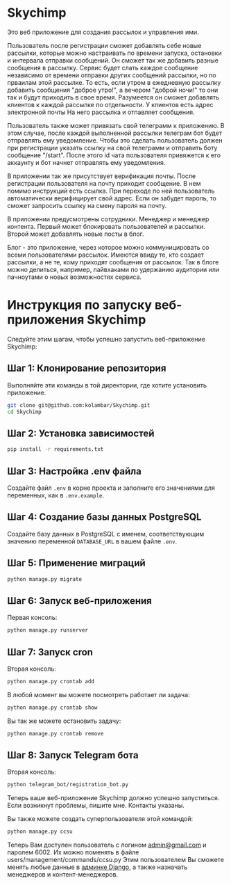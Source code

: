 # Skychimp

Это веб приложение для создания рассылок и управления ими. 

Пользователь после регистрации сможет добавлять себе новые рассылки, которые можно настраивать по времени запуска, остановки и интервала отправки сообщений. 
Он сможет так же добавить разные сообщения в рассылку. Сервис будет слать каждое сообщение независимо от времени отправки других сообщений рассылки, но по прваилам этой рассылке. То есть, если утром в ежедневную рассылку добавить сообщения "доброе утро!", а вечером "доброй ночи!" то они так и будут приходить в свое время. 
Разумеется он сможет добавлять клиентов к каждой рассылке по отдельности. У клиентов есть адрес электронной почты На него рассылка и отпавляет сообщения.

Пользователь также может привязать свой телеграмм к приложению. В этом случае, после каждой выполненной рассылки телеграм бот будет отправлять ему уведомление. Чтобы это сделать пользователь должен при регистрации указать ссылку на свой телеграмм и отправить боту сообщение "/start". После этого id чата пользователя привяжется к его аккаунту и бот начнет отправлять ему уведомления.

В приложении так же присутствует верификация почты. После регистрации пользователя на почту приходит сообщение. В нем помимо инструкций есть ссылка. При переходе по ней пользователь автоматически верифицирует свой адрес. Если он забудет пароль, то сможет запросить ссылку на смену пароля на почту.

В приложении предусмотрены сотрудники. Менеджер и менеджер контента. Первый может блокировать пользователей и рассылки. Второй может добавлять новые посты в блог.

Блог - это приложение, через которое можно коммуницировать со всеми пользователями рассылок. Имеются ввиду те, кто создает рассылки, а не те, кому приходят сообщения от рассылок. Так в блоге можно делиться, например, лайвхаками по удержанию аудитории или пачноутами о новых возможностях сервиса. 


# Инструкция по запуску веб-приложения Skychimp

Следуйте этим шагам, чтобы успешно запустить веб-приложение Skychimp:

## Шаг 1: Клонирование репозитория

Выполняйте эти команды в той директории, где хотите установить приложение. 
```bash
git clone git@github.com:kolambar/Skychimp.git
cd Skychimp
```

## Шаг 2: Установка зависимостей

```bash
pip install -r requirements.txt
```

## Шаг 3: Настройка .env файла

Создайте файл `.env` в корне проекта и заполните его значениями для переменных, как в `.env.example`.

## Шаг 4: Создание базы данных PostgreSQL

Создайте базу данных в PostgreSQL с именем, соответствующим значению переменной `DATABASE_URL` в вашем файле `.env`.

## Шаг 5: Применение миграций

```bash
python manage.py migrate
```

## Шаг 6: Запуск веб-приложения
Первая консоль:
```bash
python manage.py runserver
```

## Шаг 7: Запуск cron
Вторая консоль:
```bash
python manage.py crontab add
```
В любой момент вы можете посмотреть работает ли задача:
```bash
python manage.py crontab show
```
Вы так же можете остановить задачу:
```bash
python manage.py crontab remove
```

## Шаг 8: Запуск Telegram бота
Вторая консоль:
```bash
python telegram_bot/registration_bot.py
```

Теперь ваше веб-приложение Skychimp должно успешно запуститься. Если возникнут проблемы, пишите мне. Контакты указаны.

Вы также можете создать суперпользователя этой командой:
```bash
python manage.py ccsu
```
Теперь Вам доступен пользователь с логином admin@gmail.com и паролем 6002. Их можно поменять в файле users/management/commands/ccsu.py
Этим пользователем Вы сможете менять любые данные в [админке Django](http://127.0.0.1:8000/admin/), а также назначать менеджеров и контент-менеджеров.
